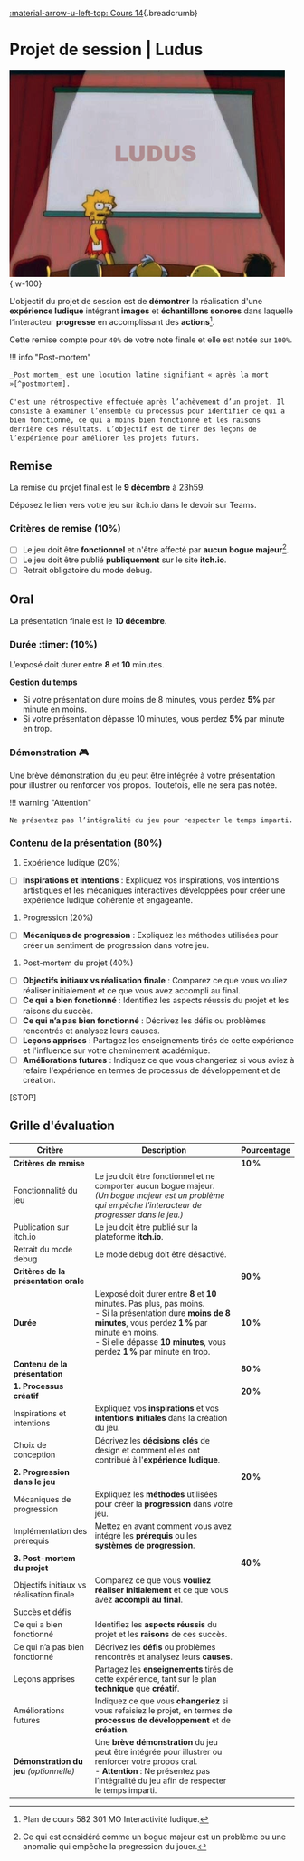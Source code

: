 [:material-arrow-u-left-top: Cours 14](../cours14.md){.breadcrumb}

# Projet de session | Ludus

![](../assets/images/liza.png){.w-100}

L'objectif du projet de session est de **démontrer** la réalisation d'une **expérience ludique** intégrant **images** et **échantillons sonores** dans laquelle l‘interacteur **progresse** en accomplissant des **actions**[^plandecours].

[^plandecours]: Plan de cours 582 301 MO Interactivité ludique.

Cette remise compte pour `40%` de votre note finale et elle est notée sur `100%`.

!!! info "Post-mortem"

    _Post mortem_ est une locution latine signifiant « après la mort »[^postmortem].

    C'est une rétrospective effectuée après l’achèvement d’un projet. Il consiste à examiner l’ensemble du processus pour identifier ce qui a bien fonctionné, ce qui a moins bien fonctionné et les raisons derrière ces résultats. L’objectif est de tirer des leçons de l’expérience pour améliorer les projets futurs.

[^postmortem]: <https://fr.wikipedia.org/wiki/Post_mortem>

## Remise

La remise du projet final est le **9 décembre** à 23h59.

Déposez le lien vers votre jeu sur itch.io dans le devoir sur Teams.

### Critères de remise (10%)

- [ ] Le jeu doit être **fonctionnel** et n'être affecté par **aucun bogue majeur**[^major].
- [ ] Le jeu doit être publié **publiquement** sur le site **itch.io**.
- [ ] Retrait obligatoire du mode debug.

[^major]: Ce qui est considéré comme un bogue majeur est un problème ou une anomalie qui empêche la progression du jouer.

## Oral

La présentation finale est le **10 décembre**.

### Durée :timer: (10%)

L’exposé doit durer entre **8** et **10** minutes.

**Gestion du temps**

* Si votre présentation dure moins de 8 minutes, vous perdez **5%** par minute en moins.
* Si votre présentation dépasse 10 minutes, vous perdez **5%** par minute en trop.

### Démonstration :video_game:

Une brève démonstration du jeu peut être intégrée à votre présentation pour illustrer ou renforcer vos propos. Toutefois, elle ne sera pas notée.

!!! warning "Attention"

    Ne présentez pas l’intégralité du jeu pour respecter le temps imparti.

### Contenu de la présentation (80%)

1. Expérience ludique (20%)
  - [ ] **Inspirations et intentions** : Expliquez vos inspirations, vos intentions artistiques et les mécaniques interactives développées pour créer une expérience ludique cohérente et engageante.
1. Progression (20%)
  - [ ] **Mécaniques de progression** : Expliquez les méthodes utilisées pour créer un sentiment de progression dans votre jeu.
1. Post-mortem du projet (40%)
  - [ ] **Objectifs initiaux vs réalisation finale** : Comparez ce que vous vouliez réaliser initialement et ce que vous avez accompli au final.
  - [ ] **Ce qui a bien fonctionné** : Identifiez les aspects réussis du projet et les raisons du succès.
  - [ ] **Ce qui n’a pas bien fonctionné** : Décrivez les défis ou problèmes rencontrés et analysez leurs causes.
  - [ ] **Leçons apprises** : Partagez les enseignements tirés de cette expérience et l'influence sur votre cheminement académique.
  - [ ] **Améliorations futures** : Indiquez ce que vous changeriez si vous aviez à refaire l'expérience en termes de processus de développement et de création.

[STOP]

## Grille d'évaluation

| **Critère**                              | **Description**                                                                                                                                                                                                                                                                                               | **Pourcentage** |
|------------------------------------------|---------------------------------------------------------------------------------------------------------------------------------------------------------------------------------------------------------------------------------------------------------------------------------------------------------------|-----------------|
| **Critères de remise**                   |                                                                                                                                                                                                                                                                                                               | **10 %**        |
| Fonctionnalité du jeu                    | Le jeu doit être fonctionnel et ne comporter aucun bogue majeur.<br>*(Un bogue majeur est un problème qui empêche l’interacteur de progresser dans le jeu.)*                                                                                                                                                  |                 |
| Publication sur itch.io                  | Le jeu doit être publié sur la plateforme **itch.io**.                                                                                                                                                                                                                                                        |                 |
| Retrait du mode debug                    | Le mode debug doit être désactivé.                                                                                                                                                                                                                                                                            |                 |
| **Critères de la présentation orale**    |                                                                                                                                                                                                                                                                                                               | **90 %**        |
| **Durée**                                | L’exposé doit durer entre **8** et **10** minutes. Pas plus, pas moins.<br>- Si la présentation dure **moins de 8 minutes**, vous perdez **1 %** par minute en moins.<br>- Si elle dépasse **10 minutes**, vous perdez **1 %** par minute en trop.                                                            | **10 %**        |
| **Contenu de la présentation**           |                                                                                                                                                                                                                                                                                                               | **80 %**        |
| **1. Processus créatif**                 |                                                                                                                                                                                                                                                                                                               | **20 %**        |
| Inspirations et intentions               | Expliquez vos **inspirations** et vos **intentions initiales** dans la création du jeu.                                                                                                                                                                                                                       |                 |
| Choix de conception                      | Décrivez les **décisions clés** de design et comment elles ont contribué à l'**expérience ludique**.                                                                                                                                                                                                          |                 |
| **2. Progression dans le jeu**           |                                                                                                                                                                                                                                                                                                               | **20 %**        |
| Mécaniques de progression                | Expliquez les **méthodes** utilisées pour créer la **progression** dans votre jeu.                                                                                                                                                                                                                            |                 |
| Implémentation des prérequis             | Mettez en avant comment vous avez intégré les **prérequis** ou les **systèmes de progression**.                                                                                                                                                                                                               |                 |
| **3. Post-mortem du projet**             |                                                                                                                                                                                                                                                                                                               | **40 %**        |
| Objectifs initiaux vs réalisation finale | Comparez ce que vous **vouliez réaliser initialement** et ce que vous avez **accompli au final**.                                                                                                                                                                                                             |                 |
| Succès et défis                          |                                                                                                                                                                                                                                                                                                               |                 |
| Ce qui a bien fonctionné                 | Identifiez les **aspects réussis** du projet et les **raisons** de ces succès.                                                                                                                                                                                                                                |                 |
| Ce qui n’a pas bien fonctionné           | Décrivez les **défis** ou problèmes rencontrés et analysez leurs **causes**.                                                                                                                                                                                                                                  |                 |
| Leçons apprises                          | Partagez les **enseignements** tirés de cette expérience, tant sur le plan **technique** que **créatif**.                                                                                                                                                                                                     |                 |
| Améliorations futures                    | Indiquez ce que vous **changeriez** si vous refaisiez le projet, en termes de **processus de développement** et de **création**.                                                                                                                                                                               |                 |
| **Démonstration du jeu** *(optionnelle)* | Une **brève démonstration** du jeu peut être intégrée pour illustrer ou renforcer votre propos oral.<br>- **Attention** : Ne présentez pas l’intégralité du jeu afin de respecter le temps imparti.

